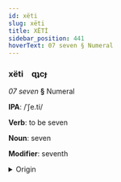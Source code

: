```yaml
---
id: xëti
slug: xëti
title: XËTİ
sidebar_position: 441
hoverText: 07 seven § Numeral
---
```


### xëti&emsp;<span kind="abugida">ɋʇcɟ</span>

*07 seven* **§** Numeral

**IPA**: /ˈʃe.ti/

**Verb**: to be seven

**Noun**: seven

**Modifier**: seventh

<details>
    <summary>Origin</summary>
    Kazakh жеті jetı [ʒeˈti]<br/>
    <em>Turkic Language Family</em>
</details>